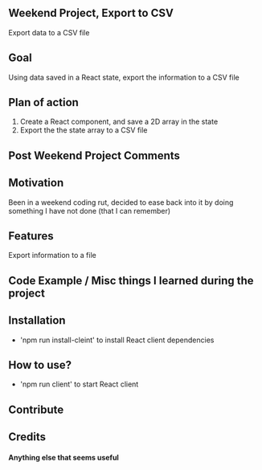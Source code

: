 ## Weekend Project, Export to CSV
Export data to a CSV file

## Goal
Using data saved in a React state, export the information to a CSV file

## Plan of action
1. Create a React component, and save a 2D array in the state
2. Export the the state array to a CSV file

## Post Weekend Project Comments


## Motivation
Been in a weekend coding rut, decided to ease back into it by doing something I have not done (that I can remember)

## Features
Export information to a file

## Code Example / Misc things I learned during the project


## Installation
- 'npm run install-cleint' to install React client dependencies

## How to use?
- 'npm run client' to start React client

## Contribute


## Credits


#### Anything else that seems useful